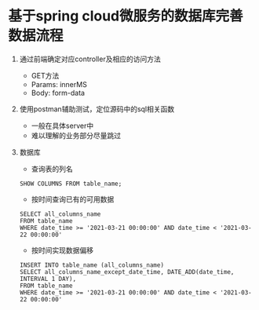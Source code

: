# 基于spring cloud微服务的数据库完善数据流程
1. 通过前端确定对应controller及相应的访问方法
    * GET方法
    * Params: innerMS
    * Body: form-data

2. 使用postman辅助测试，定位源码中的sql相关函数
    * 一般在具体server中
    * 难以理解的业务部分尽量跳过

3. 数据库
    * 查询表的列名
    ```mysql
    SHOW COLUMNS FROM table_name;
    ```
    * 按时间查询已有的可用数据
    ```mysql
    SELECT all_columns_name 
    FROM table_name 
    WHERE date_time >= '2021-03-21 00:00:00' AND date_time < '2021-03-22 00:00:00'
    ```
    * 按时间实现数据偏移
    ```mysql
    INSERT INTO table_name (all_columns_name)
    SELECT all_columns_name_except_date_time, DATE_ADD(date_time, INTERVAL 1 DAY),
    FROM table_name
    WHERE date_time >= '2021-03-21 00:00:00' AND date_time < '2021-03-22 00:00:00'
    ```
